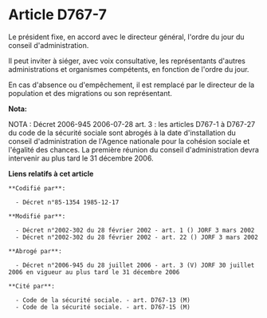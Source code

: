 # Article D767-7

Le président fixe, en accord avec le directeur général, l'ordre du jour du conseil d'administration.

Il peut inviter à siéger, avec voix consultative, les représentants d'autres administrations et organismes compétents, en
fonction de l'ordre du jour.

En cas d'absence ou d'empêchement, il est remplacé par le directeur de la population et des migrations ou son représentant.

**Nota:**

NOTA : Décret 2006-945 2006-07-28 art. 3 : les articles D767-1 à D767-27 du code de la sécurité sociale sont abrogés à la
date d'installation du conseil d'administration de l'Agence nationale pour la cohésion sociale et l'égalité des chances. La
première réunion du conseil d'administration devra intervenir au plus tard le 31 décembre 2006.

**Liens relatifs à cet article**

	**Codifié par**:

	  - Décret n°85-1354 1985-12-17

	**Modifié par**:

	  - Décret n°2002-302 du 28 février 2002 - art. 1 () JORF 3 mars 2002
	  - Décret n°2002-302 du 28 février 2002 - art. 22 () JORF 3 mars 2002

	**Abrogé par**:

	  - Décret n°2006-945 du 28 juillet 2006 - art. 3 (V) JORF 30 juillet 2006 en vigueur au plus tard le 31 décembre 2006

	**Cité par**:

	  - Code de la sécurité sociale. - art. D767-13 (M)
	  - Code de la sécurité sociale. - art. D767-15 (M)
